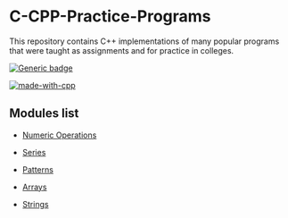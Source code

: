# C-CPP-Practice-Programs

This repository contains C++ implementations of many popular programs that were taught as assignments and for practice in colleges.

[![Generic badge](https://img.shields.io/badge/Program%20Count-66-<COLOR>.svg)](https://shields.io/)

[![made-with-cpp](https://img.shields.io/badge/Made%20with-C++-blue.svg)]()

## Modules list

* [Numeric Operations](/Numeric&#32;Operations/)
* [Series](/Series/)

* [Patterns](/Patterns/)

* [Arrays](/Arrays/)

* [Strings](/String&#32;Operations/)

